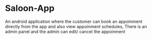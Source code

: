 # Saloon-App
An android application where the customer can book an appoinment directly from the app and also view appoinment schedules, There is an admin panel and the admin can edit/ cancel the appoinment
